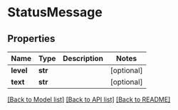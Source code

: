 # StatusMessage

## Properties
Name | Type | Description | Notes
------------ | ------------- | ------------- | -------------
**level** | **str** |  | [optional] 
**text** | **str** |  | [optional] 

[[Back to Model list]](../README.md#documentation-for-models) [[Back to API list]](../README.md#documentation-for-api-endpoints) [[Back to README]](../README.md)


